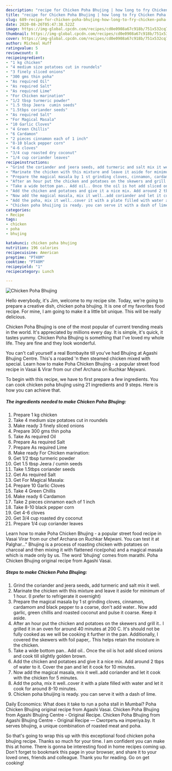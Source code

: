 ```yaml
---
description: "recipe for Chicken Poha Bhujing | how long to fry Chicken Poha Bhujing"
title: "recipe for Chicken Poha Bhujing | how long to fry Chicken Poha Bhujing"
slug: 689-recipe-for-chicken-poha-bhujing-how-long-to-fry-chicken-poha-bhujing
date: 2020-08-26T05:47:38.522Z
image: https://img-global.cpcdn.com/recipes/cd0e0908a67c918b/751x532cq70/chicken-poha-bhujing-recipe-main-photo.jpg
thumbnail: https://img-global.cpcdn.com/recipes/cd0e0908a67c918b/751x532cq70/chicken-poha-bhujing-recipe-main-photo.jpg
cover: https://img-global.cpcdn.com/recipes/cd0e0908a67c918b/751x532cq70/chicken-poha-bhujing-recipe-main-photo.jpg
author: Micheal Huff
ratingvalue: 5
reviewcount: 8
recipeingredient:
- "1 kg chicken"
- "4 medium size potatoes cut in roundels"
- "3 finely sliced onions"
- "300 gms thin poha"
- "As required Oil"
- "As required Salt"
- "As required Lime"
- "For Chicken marination"
- "1/2 tbsp turmeric powder"
- "1.5 tbsp Jeera  cumin seeds"
- "1.5tbps coriander seeds"
- "As required Salt"
- "For Magical Masala"
- "10 Garlic Cloves"
- "4 Green Chillis"
- "6 Cardamon"
- "2 pieces cinnamon each of 1 inch"
- "8-10 black pepper corn"
- "4-6 cloves"
- "3/4 cup roasted dry coconut"
- "1/4 cup coriander leaves"
recipeinstructions:
- "Grind the coriander and jeera seeds, add turmeric and salt mix it well."
- "Marinate the chicken with this mixture and leave it aside for minimum of 1 hour. (I prefer to refrigerate it overnight)"
- "Prepare the magical masala by 1 st grinding cloves, cinnamon, cardamom and black pepper to a coarse, don&#39;t add water.. Now add garlic, green chillis and roasted coconut and pulse it coarse. Keep it aside."
- "After an hour put the chicken and potatoes on the skewers and grill it.. I grilled it in an oven for around 40 minutes at 200 C. It&#39;s should not be fully cooked as we will be cooking it further in the pan. Additionally, I covered the skewers with foil paper,. This helps retain the moisture in the chicken."
- "Take a wide bottom pan.. Add oil.. Once the oil is hot add sliced onions and cook till slightly golden brown."
- "Add the chicken and potatoes and give it a nice mix. Add around 2 tbps of water to it. Cover the pan and let it cook for 10 minutes."
- "Now add the magical masala, mix it well..add coriander and let it cook with the chicken for 5 minutes."
- "Add the poha, mix it well..cover it with a plate filled with water and let it cook for around 8-10 minutes."
- "Chicken poha bhuijing is ready. you can serve it with a dash of lime."
categories:
- Recipe
tags:
- chicken
- poha
- bhujing

katakunci: chicken poha bhujing 
nutrition: 196 calories
recipecuisine: American
preptime: "PT40M"
cooktime: "PT40M"
recipeyield: "1"
recipecategory: Lunch

---
```



![Chicken Poha Bhujing](https://img-global.cpcdn.com/recipes/cd0e0908a67c918b/751x532cq70/chicken-poha-bhujing-recipe-main-photo.jpg)

Hello everybody, it's Jim, welcome to my recipe site. Today, we're going to prepare a creative dish, chicken poha bhujing. It is one of my favorites food recipe. For mine, I am going to make it a little bit unique. This will be really delicious.

Chicken Poha Bhujing is one of the most popular of current trending meals in the world. It's appreciated by millions every day. It is simple, it's quick, it tastes yummy. Chicken Poha Bhujing is something that I've loved my whole life. They are fine and they look wonderful.

You can&#39;t call yourself a real Bombayite till you&#39;ve had Bhujing at Agashi Bhujing Centre. This&#39;s a roasted &#39;n then steamed chicken mixed with special. Learn how to make Poha Chicken Bhujing - a popular street food recipe in Vasai &amp; Virar from our chef Archana on Ruchkar Mejwani.


To begin with this recipe, we have to first prepare a few ingredients. You can cook chicken poha bhujing using 21 ingredients and 9 steps. Here is how you can achieve that.

<!--inarticleads1-->

##### The ingredients needed to make Chicken Poha Bhujing:

1. Prepare 1 kg chicken
1. Take 4 medium size potatoes cut in roundels
1. Make ready 3 finely sliced onions
1. Prepare 300 gms thin poha
1. Take As required Oil
1. Prepare As required Salt
1. Prepare As required Lime
1. Make ready For Chicken marination:
1. Get 1/2 tbsp turmeric powder
1. Get 1.5 tbsp Jeera / cumin seeds
1. Take 1.5tbps coriander seeds
1. Get As required Salt
1. Get For Magical Masala:
1. Prepare 10 Garlic Cloves
1. Take 4 Green Chillis
1. Make ready 6 Cardamon
1. Take 2 pieces cinnamon each of 1 inch
1. Take 8-10 black pepper corn
1. Get 4-6 cloves
1. Get 3/4 cup roasted dry coconut
1. Prepare 1/4 cup coriander leaves


Learn how to make Poha Chicken Bhujing - a popular street food recipe in Vasai Virar from our chef Archana on Ruchkar Mejwani. You can test it at Palghar…&#34; Bhujing is a process of roasting chicken with potatoes on charcoal and then mixing it with flattened rice(poha) and a magical masala which is made only by us. The word &#39;bhujing&#39; comes from marathi. Poha Chicken Bhujing original recipe from Agashi Vasai. 

<!--inarticleads2-->

##### Steps to make Chicken Poha Bhujing:

1. Grind the coriander and jeera seeds, add turmeric and salt mix it well.
1. Marinate the chicken with this mixture and leave it aside for minimum of 1 hour. (I prefer to refrigerate it overnight)
1. Prepare the magical masala by 1 st grinding cloves, cinnamon, cardamom and black pepper to a coarse, don&#39;t add water.. Now add garlic, green chillis and roasted coconut and pulse it coarse. Keep it aside.
1. After an hour put the chicken and potatoes on the skewers and grill it.. I grilled it in an oven for around 40 minutes at 200 C. It&#39;s should not be fully cooked as we will be cooking it further in the pan. Additionally, I covered the skewers with foil paper,. This helps retain the moisture in the chicken.
1. Take a wide bottom pan.. Add oil.. Once the oil is hot add sliced onions and cook till slightly golden brown.
1. Add the chicken and potatoes and give it a nice mix. Add around 2 tbps of water to it. Cover the pan and let it cook for 10 minutes.
1. Now add the magical masala, mix it well..add coriander and let it cook with the chicken for 5 minutes.
1. Add the poha, mix it well..cover it with a plate filled with water and let it cook for around 8-10 minutes.
1. Chicken poha bhuijing is ready. you can serve it with a dash of lime.


Daily Economics: What does it take to run a poha stall in Mumbai? Poha Chicken Bhujing original recipe from Agashi Vasai. Chicken Poha Bhujing from Agashi Bhujing Centre - Original Recipe. Chicken Poha Bhujing from Agashi Bhujing Centre - Original Recipe — Смотреть на imperiya.by. It serves bhujing, a unique combination of roasted meat and poha. 

So that's going to wrap this up with this exceptional food chicken poha bhujing recipe. Thanks so much for your time. I am confident you can make this at home. There is gonna be interesting food in home recipes coming up. Don't forget to bookmark this page in your browser, and share it to your loved ones, friends and colleague. Thank you for reading. Go on get cooking!
